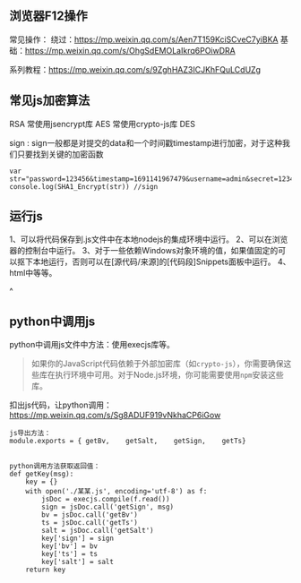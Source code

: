 
## **浏览器F12操作**
常见操作：
绕过：<https://mp.weixin.qq.com/s/Aen7T159KciSCveC7yiBKA>
基础：<https://mp.weixin.qq.com/s/OhgSdEMOLaIkrq6POiwDRA>

系列教程：<https://mp.weixin.qq.com/s/9ZghHAZ3ICJKhFQuLCdUZg>

## **常见js加密算法**
RSA 常使用jsencrypt库
AES 常使用crypto-js库
DES

sign : sign一般都是对提交的data和一个时间戳timestamp进行加密，对于这种我们只要找到关键的加密函数
```
var str="password=123456&timestamp=1691141967479&username=admin&secret=123456"
console.log(SHA1_Encrypt(str)) //sign
```

## **运行js**
1、可以将代码保存到.js文件中在本地nodejs的集成环境中运行。
2、可以在浏览器的控制台中运行。
3、对于一些依赖Windows对象环境的值，如果值固定的可以抠下本地运行，否则可以在[源代码/来源]的[代码段]Snippets面板中运行。
4、html中等等。

^
## **python中调用js**
python中调用js文件中方法：使用execjs库等。

>如果你的JavaScript代码依赖于外部加密库（如`crypto-js`），你需要确保这些库在执行环境中可用。对于Node.js环境，你可能需要使用`npm`安装这些库。

扣出js代码，让python调用：
<https://mp.weixin.qq.com/s/Sg8ADUF919vNkhaCP6iGow>
```
js导出方法：
module.exports = { getBv,    getSalt,    getSign,    getTs}


python调用方法获取返回值：
def getKey(msg):
    key = {}
    with open('./某某.js', encoding='utf-8') as f:
        jsDoc = execjs.compile(f.read())
        sign = jsDoc.call('getSign', msg)
        bv = jsDoc.call('getBv')
        ts = jsDoc.call('getTs')
        salt = jsDoc.call('getSalt')
        key['sign'] = sign
        key['bv'] = bv
        key['ts'] = ts
        key['salt'] = salt
    return key
```
